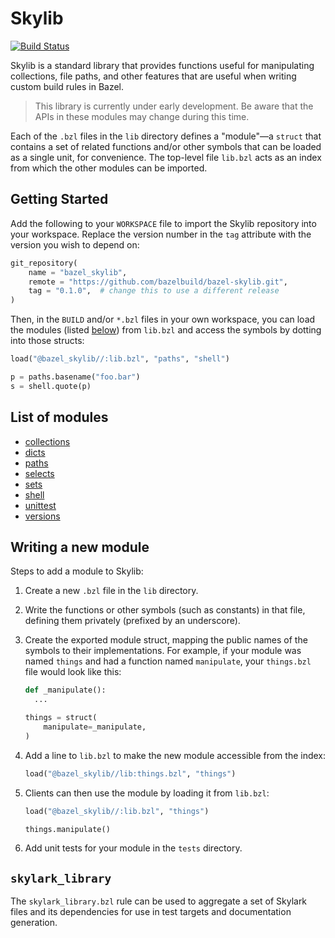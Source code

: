 # Skylib

[![Build Status](https://travis-ci.org/bazelbuild/bazel-skylib.svg?branch=master)](https://travis-ci.org/bazelbuild/bazel-skylib)

Skylib is a standard library that provides functions useful for manipulating
collections, file paths, and other features that are useful when writing custom
build rules in Bazel.

> This library is currently under early development. Be aware that the APIs
> in these modules may change during this time.

Each of the `.bzl` files in the `lib` directory defines a "module"&mdash;a
`struct` that contains a set of related functions and/or other symbols that can
be loaded as a single unit, for convenience. The top-level file `lib.bzl` acts
as an index from which the other modules can be imported.

## Getting Started

Add the following to your `WORKSPACE` file to import the Skylib repository into
your workspace. Replace the version number in the `tag` attribute with the
version you wish to depend on:

```python
git_repository(
    name = "bazel_skylib",
    remote = "https://github.com/bazelbuild/bazel-skylib.git",
    tag = "0.1.0",  # change this to use a different release
)
```

Then, in the `BUILD` and/or `*.bzl` files in your own workspace, you can load
the modules (listed [below](#list-of-modules)) from `lib.bzl` and access the
symbols by dotting into those structs:

```python
load("@bazel_skylib//:lib.bzl", "paths", "shell")

p = paths.basename("foo.bar")
s = shell.quote(p)
```

## List of modules

* [collections](lib/collections.bzl)
* [dicts](lib/dicts.bzl)
* [paths](lib/paths.bzl)
* [selects](lib/selects.bzl)
* [sets](lib/sets.bzl)
* [shell](lib/shell.bzl)
* [unittest](lib/unittest.bzl)
* [versions](lib/versions.bzl)

## Writing a new module

Steps to add a module to Skylib:

1. Create a new `.bzl` file in the `lib` directory.

1. Write the functions or other symbols (such as constants) in that file,
   defining them privately (prefixed by an underscore).

1. Create the exported module struct, mapping the public names of the symbols
   to their implementations. For example, if your module was named `things` and
   had a function named `manipulate`, your `things.bzl` file would look like
   this:

   ```python
   def _manipulate():
     ...

   things = struct(
       manipulate=_manipulate,
   )
   ```

1. Add a line to `lib.bzl` to make the new module accessible from the index:

   ```python
   load("@bazel_skylib//lib:things.bzl", "things")
   ```

1. Clients can then use the module by loading it from `lib.bzl`:

   ```python
   load("@bazel_skylib//:lib.bzl", "things")

   things.manipulate()
   ```

1. Add unit tests for your module in the `tests` directory.

## `skylark_library`

The `skylark_library.bzl` rule can be used to aggregate a set of
Skylark files and its dependencies for use in test targets and
documentation generation.

